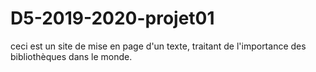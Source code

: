 # D5-2019-2020-projet01
ceci est un site de mise en page d'un texte, traitant de l'importance des bibliothèques dans le monde.

